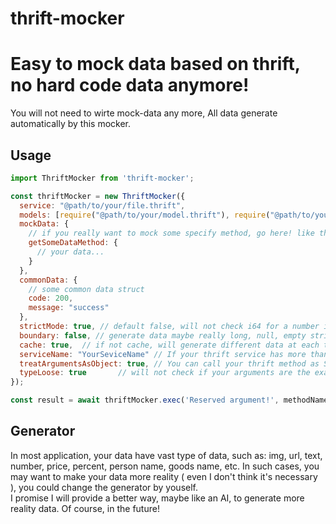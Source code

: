 # thrift-mocker

# Easy to mock data based on thrift, no hard code data anymore!

You will not need to wirte mock-data any more, All data generate automatically by this mocker.  


## Usage
```js
import ThriftMocker from 'thrift-mocker';

const thriftMocker = new ThriftMocker({
  service: "@path/to/your/file.thrift",
  models: [require("@path/to/your/model.thrift"), require("@path/to/your/another-model.thrift")],   // more than one model thrift file.
  mockData: {
    // if you really want to mock some specify method, go here! like the following:
    getSomeDataMethod: {
      // your data...
    }
  },
  commonData: {
    // some common data struct
    code: 200,
    message: "success"
  },
  strictMode: true, // default false, will not check i64 for a number if strictMode is not true
  boundary: false, // generate data maybe really long, null, empty string, etc.
  cache: true,  // if not cache, will generate different data at each time. Your choice.
  serviceName: "YourSeviceName" // If your thrift service has more than one service, you have to indicate the service you need!
  treatArgumentsAsObject: true, // You can call your thrift method as Service.someMethod({arg1: value1, arg2: value2}); thrift definition like: string someMethod(1:someType arg1,2:someType arg2);
  typeLoose: true	    // will not check if your arguments are the exactly same as your thrift type, object type will accpet!
});

const result = await thriftMocker.exec('Reserved argument!', methodName, ...args);
```

## Generator
In most application, your data have vast type of data, such as: img, url, text, number, price, percent, person name, goods name, etc.
In such cases, you may want to make your data more reality ( even I don't think it's necessary ), you could change the generator by youself.    
I promise I will provide a better way, maybe like an AI, to generate more reality data. Of course, in the future!
